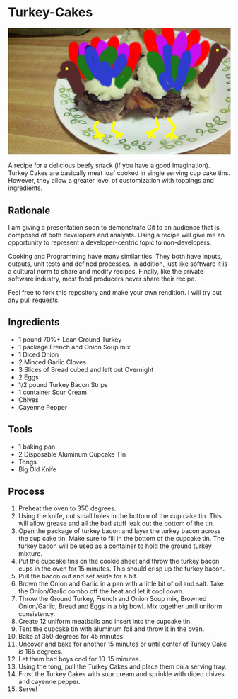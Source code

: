 Turkey-Cakes
==========

![Turkey Cake Photo](assets/pictures/turkey_cakes.jpg)

A recipe for a delicious beefy snack (if you have a good imagination).  Turkey Cakes are basically meat loaf cooked in single serving cup cake tins.  However, they allow a greater level of customization with toppings and ingredients.

Rationale
----------
I am giving a presentation soon to demonstrate Git to an audience that is composed of both developers and analysts.  Using a recipe will give me an opportunity to represent a developer-centric topic to non-developers.

Cooking and Programming have many similarities. They both have inputs, outputs, unit tests and defined processes. In addition, just like software it is a cultural norm to share and modify recipes.  Finally, like the private software industry, most food producers never share their recipe.

Feel free to fork this repository and make your own rendition.  I will try out any pull requests.

Ingredients
----------

- 1 pound 70%+ Lean Ground Turkey
- 1 package French and Onion Soup mix
- 1 Diced Onion
- 2 Minced Garlic Cloves
- 3 Slices of Bread cubed and left out Overnight
- 2 Eggs
- 1/2 pound Turkey Bacon Strips
- 1 container Sour Cream
- Chives
- Cayenne Pepper 

Tools
----------
- 1 baking pan
- 2 Disposable Aluminum Cupcake Tin
- Tongs
- Big Old Knife


Process
----------
1. Preheat the oven to 350 degrees.
2. Using the knife, cut small holes in the bottom of the cup cake tin. This will allow grease and all the bad stuff leak out the bottom of the tin.
3. Open the package of turkey bacon and layer the turkey bacon across the cup cake tin. Make sure to fill in the bottom of the cupcake tin. The turkey bacon will be used as a container to hold the ground turkey mixture.
4. Put the cupcake tins on the cookie sheet and throw the turkey bacon cups in the oven for 15 minutes.  This should crisp up the turkey bacon.
5. Pull the bacon out and set aside for a bit.
6. Brown the Onion and Garlic in a pan with a little bit of oil and salt.  Take the Onion/Garlic combo off the heat and let it cool down.
7. Throw the Ground Turkey, French and Onion Soup mix, Browned Onion/Garlic, Bread and Eggs in a big bowl.  Mix together until uniform consistency.
8. Create 12 uniform meatballs and insert into the cupcake tin.
9. Tent the cupcake tin with aluminum foil and throw it in the oven.
10. Bake at 350 degrees for 45 minutes.
11. Uncover and bake for another 15 minutes or until center of Turkey Cake is 165 degrees.
12. Let them bad boys cool for 10-15 minutes.
13. Using the tong, pull the Turkey Cakes and place them on a serving tray.
14. Frost the Turkey Cakes with sour cream and sprinkle with diced chives and cayenne pepper.
15. Serve!